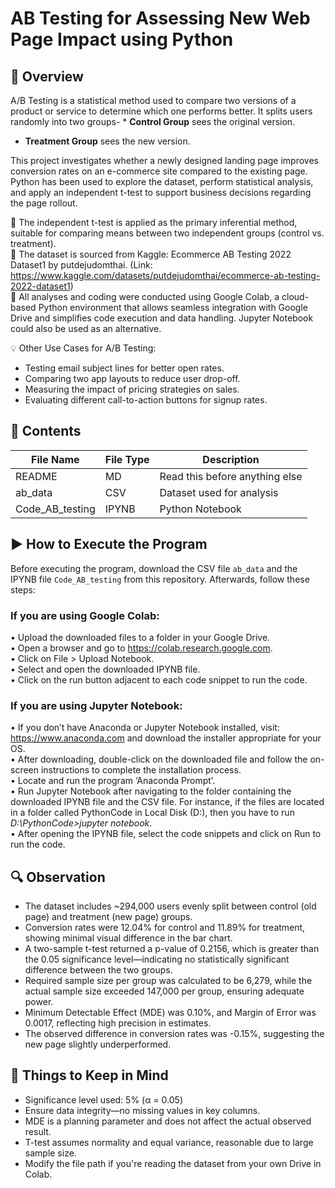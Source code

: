 # AB Testing for Assessing New Web Page Impact using Python  

## 📝 __Overview__  
A/B Testing is a statistical method used to compare two versions of a product or service to determine which one performs better. It splits users randomly into two groups-    * __Control Group__ sees the original version.  
* __Treatment Group__ sees the new version.
  
This project investigates whether a newly designed landing page improves conversion rates on an e-commerce site compared to the existing page. Python has been used to explore the dataset, perform statistical analysis, and apply an independent t-test to support business decisions regarding the page rollout.  
  
🧪 The independent t-test is applied as the primary inferential method, suitable for comparing means between two independent groups (control vs. treatment).  
🧪 The dataset is sourced from Kaggle: Ecommerce AB Testing 2022 Dataset1 by putdejudomthai. (Link: https://www.kaggle.com/datasets/putdejudomthai/ecommerce-ab-testing-2022-dataset1)  
🧪 All analyses and coding were conducted using Google Colab, a cloud-based Python environment that allows seamless integration with Google Drive and simplifies code execution and data handling. Jupyter Notebook could also be used as an alternative.  
    
💡 Other Use Cases for A/B Testing:
* Testing email subject lines for better open rates.  
* Comparing two app layouts to reduce user drop-off.  
* Measuring the impact of pricing strategies on sales.  
* Evaluating different call-to-action buttons for signup rates.  

## __📂 Contents__  
|    File Name     | File Type | Description |
|------------------|-----------|-------------|
|      README      |    MD     | Read this before anything else |
|      ab_data     |    CSV    | Dataset used for analysis |
| Code_AB_testing  |   IPYNB   | Python Notebook |
  
## __▶️ How to Execute the Program__
Before executing the program, download the CSV file `ab_data` and the IPYNB file `Code_AB_testing` from this repository. Afterwards, follow these steps:  
### If you are using Google Colab:  
•	Upload the downloaded files to a folder in your Google Drive.  
•	Open a browser and go to https://colab.research.google.com.  
•	Click on File > Upload Notebook.  
•	Select and open the downloaded IPYNB file.  
•	Click on the run button adjacent to each code snippet to run the code.  
### If you are using Jupyter Notebook:  
•	If you don’t have Anaconda or Jupyter Notebook installed, visit: https://www.anaconda.com and download the installer appropriate for your OS.  
•	After downloading, double-click on the downloaded file and follow the on-screen instructions to complete the installation process.  
•	Locate and run the program ‘Anaconda Prompt’.  
•	Run Jupyter Notebook after navigating to the folder containing the downloaded IPYNB file and the CSV file. For instance, if the files are located in a folder called PythonCode in Local Disk (D:), then you have to run _D:\PythonCode>jupyter notebook_.  
•	After opening the IPYNB file, select the code snippets and click on Run to run the code.  
  
## 🔍 __Observation__  
* The dataset includes ~294,000 users evenly split between control (old page) and treatment (new page) groups.  
* Conversion rates were 12.04% for control and 11.89% for treatment, showing minimal visual difference in the bar chart.  
* A two-sample t-test returned a p-value of 0.2156, which is greater than the 0.05 significance level—indicating no statistically significant difference between the two groups.  
* Required sample size per group was calculated to be 6,279, while the actual sample size exceeded 147,000 per group, ensuring adequate power.  
* Minimum Detectable Effect (MDE) was 0.10%, and Margin of Error was 0.0017, reflecting high precision in estimates.  
* The observed difference in conversion rates was -0.15%, suggesting the new page slightly underperformed.  
  
## 📌 __Things to Keep in Mind__  
* Significance level used: 5% (α = 0.05)  
* Ensure data integrity—no missing values in key columns.  
* MDE is a planning parameter and does not affect the actual observed result.  
* T-test assumes normality and equal variance, reasonable due to large sample size.  
* Modify the file path if you're reading the dataset from your own Drive in Colab.  
